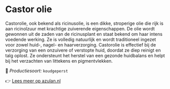# Castor olie

Castorolie, ook bekend als ricinusolie, is een dikke, stroperige olie die rijk is aan ricinolzuur met krachtige zuiverende eigenschappen. De olie wordt gewonnen uit de zaden van de ricinusplant en staat bekend om haar intens voedende werking. Ze is volledig natuurlijk en wordt traditioneel ingezet voor zowel huid-, nagel- en haarverzorging. Castorolie is effectief bij de verzorging van een onzuivere of verstopte huid, doordat ze diep reinigt en talg oplost. Ze ondersteunt het herstel van een gezonde huidbalans en helpt bij het verzachten van littekens en pigmentvlekken.

🔧 *Productiesoort:* `koudgeperst`

👉 [Lees meer op azulan.nl](https://azulan.nl/atlas/castor-olie)